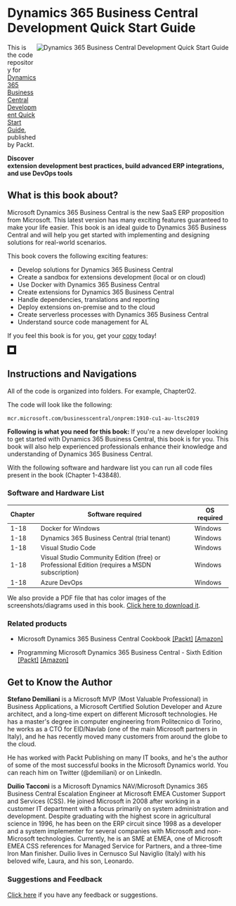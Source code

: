 # Dynamics 365 Business Central Development Quick Start Guide 

<a href="https://www.packtpub.com/business/dynamics-365-business-central-development-quick-start-guide?utm_source=github&utm_medium=repository&utm_campaign=9781789347463"><img src="https://www.packtpub.com/media/catalog/product/cache/ecd051e9670bd57df35c8f0b122d8aea/9/7/9781789951257-original.png" alt="Dynamics 365 Business Central Development Quick Start Guide" height="256px" align="right"></a>

This is the code repository for [Dynamics 365 Business Central Development Quick Start Guide](https://www.packtpub.com/business/dynamics-365-business-central-development-quick-start-guide?utm_source=github&utm_medium=repository&utm_campaign=9781789347463), published by Packt.

**Discover extension development best practices, build advanced ERP integrations, and use DevOps tools**

## What is this book about?
Microsoft Dynamics 365 Business Central is the new SaaS ERP proposition from Microsoft. This latest version has many exciting features guaranteed to make your life easier. This book is an ideal guide to Dynamics 365 Business Central and will help you get started with implementing and designing solutions for real-world scenarios.

This book covers the following exciting features:
* Develop solutions for Dynamics 365 Business Central 
* Create a sandbox for extensions development (local or on cloud) 
* Use Docker with Dynamics 365 Business Central 
* Create extensions for Dynamics 365 Business Central 
* Handle dependencies, translations and reporting 
* Deploy extensions on-premise and to the cloud 
* Create serverless processes with Dynamics 365 Business Central 
* Understand source code management for AL 

If you feel this book is for you, get your [copy](https://www.amazon.com/dp/1789951259) today!

<a href="https://www.packtpub.com/?utm_source=github&utm_medium=banner&utm_campaign=GitHubBanner"><img src="https://raw.githubusercontent.com/PacktPublishing/GitHub/master/GitHub.png" 
alt="https://www.packtpub.com/" border="5" /></a>

## Instructions and Navigations
All of the code is organized into folders. For example, Chapter02.

The code will look like the following:
```
mcr.microsoft.com/businesscentral/onprem:1910-cu1-au-ltsc2019
```

**Following is what you need for this book:**
If you're a new developer looking to get started with Dynamics 365 Business Central, this book is for you. This book will also help experienced professionals enhance their knowledge and understanding of Dynamics 365 Business Central.

With the following software and hardware list you can run all code files present in the book (Chapter 1-43848).
### Software and Hardware List
| Chapter | Software required | OS required |
| -------- | ------------------------------------ | ----------------------------------- |
| 1-18 | Docker for Windows | Windows |
| 1-18 | Dynamics 365 Business Central (trial tenant) | Windows |
| 1-18 | Visual Studio Code | Windows |
| 1-18 | Visual Studio Community Edition (free) or Professional Edition (requires a MSDN subscription) | Windows |
| 1-18 | Azure DevOps | Windows |

We also provide a PDF file that has color images of the screenshots/diagrams used in this book. [Click here to download it](https://static.packt-cdn.com/downloads/9781789951257_ColorImages.pdf).

### Related products
* Microsoft Dynamics 365 Business Central Cookbook  [[Packt]](https://www.packtpub.com/business-other/microsoft-dynamics-365-business-central-cookbook?utm_source=github&utm_medium=repository&utm_campaign=9781789958546) [[Amazon]](https://www.amazon.com/dp/1789958547)

* Programming Microsoft Dynamics 365 Business Central - Sixth Edition  [[Packt]](https://www.packtpub.com/in/application-development/programming-microsoft-dynamics-365-business-central-sixth-edition?utm_source=github&utm_medium=repository&utm_campaign=9781789137798) [[Amazon]](https://www.amazon.com/dp/1789137799)

## Get to Know the Author
**Stefano Demiliani**
 is a Microsoft MVP (Most Valuable Professional) in Business Applications, a Microsoft Certified Solution Developer and Azure architect, and a long-time expert on different Microsoft technologies. He has a master's degree in computer engineering from Politecnico di Torino, he works as a CTO for EID/Navlab (one of the main Microsoft partners in Italy), and he has recently moved many customers from around the globe to the cloud.

He has worked with Packt Publishing on many IT books, and he's the author of some of the most successful books in the Microsoft Dynamics world. You can reach him on Twitter (@demiliani) or on LinkedIn.

**Duilio Tacconi**
 is a Microsoft Dynamics NAV/Microsoft Dynamics 365 Business Central Escalation Engineer at Microsoft EMEA Customer Support and Services (CSS). He joined Microsoft in 2008 after working in a customer IT department with a focus primarily on system administration and development. Despite graduating with the highest score in agricultural science in 1996, he has been on the ERP circuit since 1998 as a developer and a system implementer for several companies with Microsoft and non-Microsoft technologies. Currently, he is an SME at EMEA, one of Microsoft EMEA CSS references for Managed Service for Partners, and a three-time Iron Man finisher. Duilio lives in Cernusco Sul Naviglio (Italy) with his beloved wife, Laura, and his son, Leonardo.

### Suggestions and Feedback
[Click here](https://docs.google.com/forms/d/e/1FAIpQLSdy7dATC6QmEL81FIUuymZ0Wy9vH1jHkvpY57OiMeKGqib_Ow/viewform) if you have any feedback or suggestions.


